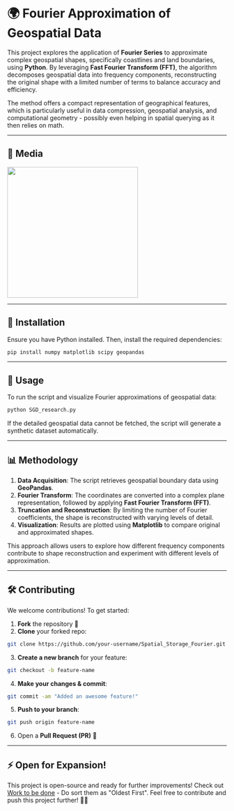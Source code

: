 # 🌍 Fourier Approximation of Geospatial Data

This project explores the application of **Fourier Series** to approximate complex geospatial shapes, specifically coastlines and land boundaries, using **Python**. By leveraging **Fast Fourier Transform (FFT)**, the algorithm decomposes geospatial data into frequency components, reconstructing the original shape with a limited number of terms to balance accuracy and efficiency.

The method offers a compact representation of geographical features, which is particularly useful in data compression, geospatial analysis, and computational geometry - possibly even helping in spatial querying as it then relies on math.

---
## 📸 Media

<img src="https://github.com/user-attachments/assets/5944b978-3d58-44fa-a940-e53dcbca386d" width="300">

---

## 🚀 Installation

Ensure you have Python installed. Then, install the required dependencies:

```sh
pip install numpy matplotlib scipy geopandas
```

---

## 📜 Usage

To run the script and visualize Fourier approximations of geospatial data:

```sh
python SGD_research.py
```

If the detailed geospatial data cannot be fetched, the script will generate a synthetic dataset automatically.

---

## 📊 Methodology

1. **Data Acquisition**: The script retrieves geospatial boundary data using **GeoPandas**.
2. **Fourier Transform**: The coordinates are converted into a complex plane representation, followed by applying **Fast Fourier Transform (FFT)**.
3. **Truncation and Reconstruction**: By limiting the number of Fourier coefficients, the shape is reconstructed with varying levels of detail.
4. **Visualization**: Results are plotted using **Matplotlib** to compare original and approximated shapes.

This approach allows users to explore how different frequency components contribute to shape reconstruction and experiment with different levels of approximation.

---

## 🛠 Contributing

We welcome contributions! To get started:

1. **Fork** the repository 🍴
2. **Clone** your forked repo:

```sh
git clone https://github.com/your-username/Spatial_Storage_Fourier.git
```

3. **Create a new branch** for your feature:

```sh
git checkout -b feature-name
```

4. **Make your changes & commit**:

```sh
git commit -am "Added an awesome feature!"
```

5. **Push to your branch**:

```sh
git push origin feature-name
```

6. Open a **Pull Request (PR)** 🚀

---

## ⚡ Open for Expansion!

This project is open-source and ready for further improvements!
Check out [Work to be done](https://github.com/SuperJPcoder/Spatial_Storage_Fourier/issues) - Do sort them as "Oldest First".
Feel free to contribute and push this project further! 🚀🎨


